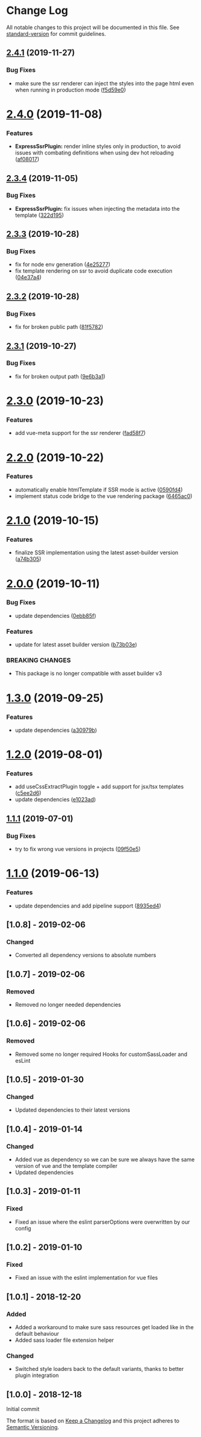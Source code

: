# Change Log

All notable changes to this project will be documented in this file. See [standard-version](https://github.com/conventional-changelog/standard-version) for commit guidelines.

## [2.4.1](https://bitbucket.org/labor-digital/labor-dev-assetbuilding-env-vuejs/branches/compare/v2.4.1%0Dv2.4.0#diff) (2019-11-27)


### Bug Fixes

* make sure the ssr renderer can inject the styles into the page html even when running in production mode ([f5d59e0](https://bitbucket.org/labor-digital/labor-dev-assetbuilding-env-vuejs/commits/f5d59e0))



# [2.4.0](https://bitbucket.org/labor-digital/labor-dev-assetbuilding-env-vuejs/branches/compare/v2.4.0%0Dv2.3.4#diff) (2019-11-08)


### Features

* **ExpressSsrPlugin:** render inline styles only in production, to avoid issues with combating definitions when using dev hot reloading ([af08017](https://bitbucket.org/labor-digital/labor-dev-assetbuilding-env-vuejs/commits/af08017))



## [2.3.4](https://bitbucket.org/labor-digital/labor-dev-assetbuilding-env-vuejs/branches/compare/v2.3.4%0Dv2.3.3#diff) (2019-11-05)


### Bug Fixes

* **ExpressSsrPlugin:** fix issues when injecting the metadata into the template ([322d195](https://bitbucket.org/labor-digital/labor-dev-assetbuilding-env-vuejs/commits/322d195))



## [2.3.3](https://bitbucket.org/labor-digital/labor-dev-assetbuilding-env-vuejs/branches/compare/v2.3.3%0Dv2.3.2#diff) (2019-10-28)


### Bug Fixes

* fix for node env generation ([4e25277](https://bitbucket.org/labor-digital/labor-dev-assetbuilding-env-vuejs/commits/4e25277))
* fix template rendering on ssr to avoid duplicate code execution ([04e37a4](https://bitbucket.org/labor-digital/labor-dev-assetbuilding-env-vuejs/commits/04e37a4))



## [2.3.2](https://bitbucket.org/labor-digital/labor-dev-assetbuilding-env-vuejs/branches/compare/v2.3.2%0Dv2.3.1#diff) (2019-10-28)


### Bug Fixes

* fix for broken public path ([81f5782](https://bitbucket.org/labor-digital/labor-dev-assetbuilding-env-vuejs/commits/81f5782))



## [2.3.1](https://bitbucket.org/labor-digital/labor-dev-assetbuilding-env-vuejs/branches/compare/v2.3.1%0Dv2.3.0#diff) (2019-10-27)


### Bug Fixes

* fix for broken output path ([9e6b3a1](https://bitbucket.org/labor-digital/labor-dev-assetbuilding-env-vuejs/commits/9e6b3a1))



# [2.3.0](https://bitbucket.org/labor-digital/labor-dev-assetbuilding-env-vuejs/branches/compare/v2.3.0%0Dv2.2.0#diff) (2019-10-23)


### Features

* add vue-meta support for the ssr renderer ([fad58f7](https://bitbucket.org/labor-digital/labor-dev-assetbuilding-env-vuejs/commits/fad58f7))



# [2.2.0](https://bitbucket.org/labor-digital/labor-dev-assetbuilding-env-vuejs/branches/compare/v2.2.0%0Dv2.1.0#diff) (2019-10-22)


### Features

* automatically enable htmlTemplate if SSR mode is active ([0590fd4](https://bitbucket.org/labor-digital/labor-dev-assetbuilding-env-vuejs/commits/0590fd4))
* implement status code bridge to the vue rendering package ([6465ac0](https://bitbucket.org/labor-digital/labor-dev-assetbuilding-env-vuejs/commits/6465ac0))



# [2.1.0](https://bitbucket.org/labor-digital/labor-dev-assetbuilding-env-vuejs/branches/compare/v2.1.0%0Dv2.0.0#diff) (2019-10-15)


### Features

* finalize SSR implementation using the latest asset-builder version ([a74b305](https://bitbucket.org/labor-digital/labor-dev-assetbuilding-env-vuejs/commits/a74b305))



# [2.0.0](https://bitbucket.org/labor-digital/labor-dev-assetbuilding-env-vuejs/branches/compare/v2.0.0%0Dv1.3.0#diff) (2019-10-11)


### Bug Fixes

* update dependencies ([0ebb85f](https://bitbucket.org/labor-digital/labor-dev-assetbuilding-env-vuejs/commits/0ebb85f))


### Features

* update for latest asset builder version ([b73b03e](https://bitbucket.org/labor-digital/labor-dev-assetbuilding-env-vuejs/commits/b73b03e))


### BREAKING CHANGES

* This package is no longer compatible with asset builder
v3



# [1.3.0](https://bitbucket.org/labor-digital/labor-dev-assetbuilding-env-vuejs/branches/compare/v1.3.0%0Dv1.2.0#diff) (2019-09-25)


### Features

* update dependencies ([a30979b](https://bitbucket.org/labor-digital/labor-dev-assetbuilding-env-vuejs/commits/a30979b))



# [1.2.0](https://bitbucket.org/labor-digital/labor-dev-assetbuilding-env-vuejs/branches/compare/v1.2.0%0Dv1.1.1#diff) (2019-08-01)


### Features

* add useCssExtractPlugin toggle + add support for jsx/tsx templates ([c5ee2d6](https://bitbucket.org/labor-digital/labor-dev-assetbuilding-env-vuejs/commits/c5ee2d6))
* update dependencies ([e1023ad](https://bitbucket.org/labor-digital/labor-dev-assetbuilding-env-vuejs/commits/e1023ad))



## [1.1.1](https://bitbucket.org/labor-digital/labor-dev-assetbuilding-env-vuejs/branches/compare/v1.1.1%0Dv1.1.0#diff) (2019-07-01)


### Bug Fixes

* try to fix wrong vue versions in projects ([09f50e5](https://bitbucket.org/labor-digital/labor-dev-assetbuilding-env-vuejs/commits/09f50e5))



# [1.1.0](https://bitbucket.org/labor-digital/labor-dev-assetbuilding-env-vuejs/branches/compare/v1.1.0%0Dv1.0.8#diff) (2019-06-13)


### Features

* update dependencies and add pipeline support ([8935ed4](https://bitbucket.org/labor-digital/labor-dev-assetbuilding-env-vuejs/commits/8935ed4))



## [1.0.8] - 2019-02-06
### Changed
- Converted all dependency versions to absolute numbers

## [1.0.7] - 2019-02-06
### Removed
- Removed no longer needed dependencies

## [1.0.6] - 2019-02-06
### Removed
- Removed some no longer required Hooks for customSassLoader and esLint

## [1.0.5] - 2019-01-30
### Changed
- Updated dependencies to their latest versions

## [1.0.4] - 2019-01-14
### Changed
- Added vue as dependency so we can be sure we always have the same version of vue and the template compiler
- Updated dependencies

## [1.0.3] - 2019-01-11
### Fixed
- Fixed an issue where the eslint parserOptions were overwritten by our config

## [1.0.2] - 2019-01-10
### Fixed
- Fixed an issue with the eslint implementation for vue files

## [1.0.1] - 2018-12-20
### Added
- Added a workaround to make sure sass resources get loaded like in the default behaviour
- Added sass loader file extension helper 

### Changed
- Switched style loaders back to the default variants, thanks to better plugin integration

## [1.0.0] - 2018-12-18
Initial commit

The format is based on [Keep a Changelog](http://keepachangelog.com/en/1.0.0/)
and this project adheres to [Semantic Versioning](http://semver.org/spec/v2.0.0.html).
